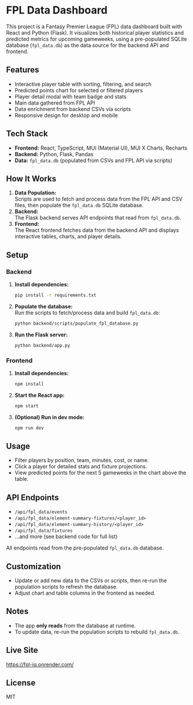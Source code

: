 # FPL Data Dashboard

This project is a Fantasy Premier League (FPL) data dashboard built with React and Python (Flask). It visualizes both historical player statistics and predicted metrics for upcoming gameweeks, using a pre-populated SQLite database (`fpl_data.db`) as the data source for the backend API and frontend.

## Features

- Interactive player table with sorting, filtering, and search
- Predicted points chart for selected or filtered players
- Player detail modal with team badge and stats
- Main data gathered from FPL API
- Data enrichment from backend CSVs via scripts
- Responsive design for desktop and mobile

## Tech Stack

- **Frontend:** React, TypeScript, MUI (Material UI), MUI X Charts, Recharts
- **Backend:** Python, Flask, Pandas
- **Data:** `fpl_data.db` (populated from CSVs and FPL API via scripts)

## How It Works

1. **Data Population:**  
   Scripts are used to fetch and process data from the FPL API and CSV files, then populate the `fpl_data.db` SQLite database.
2. **Backend:**  
   The Flask backend serves API endpoints that read from `fpl_data.db`.
3. **Frontend:**  
   The React frontend fetches data from the backend API and displays interactive tables, charts, and player details.

## Setup

### Backend

1. **Install dependencies:**
    ```sh
    pip install -r requirements.txt
    ```
2. **Populate the database:**  
   Run the scripts to fetch/process data and build `fpl_data.db`:
    ```sh
    python backend/scripts/populate_fpl_database.py
    ```
3. **Run the Flask server:**
    ```sh
    python backend/app.py
    ```

### Frontend

1. **Install dependencies:**
    ```sh
    npm install
    ```
2. **Start the React app:**
    ```sh
    npm start
    ```
3. **(Optional) Run in dev mode:**
    ```sh
    npm run dev
    ```

## Usage

- Filter players by position, team, minutes, cost, or name.
- Click a player for detailed stats and fixture projections.
- View predicted points for the next 5 gameweeks in the chart above the table.

## API Endpoints

- `/api/fpl_data/events`  
- `/api/fpl_data/element-summary-fixtures/<player_id>`  
- `/api/fpl_data/element-summary-history/<player_id>`  
- `/api/fpl_data/fixtures`  
- ...and more (see backend code for full list)

All endpoints read from the pre-populated `fpl_data.db` database.

## Customization

- Update or add new data to the CSVs or scripts, then re-run the population scripts to refresh the database.
- Adjust chart and table columns in the frontend as needed.

## Notes

- The app **only reads** from the database at runtime.  
- To update data, re-run the population scripts to rebuild `fpl_data.db`.

## Live Site
https://fpl-iq.onrender.com/

## License

MIT